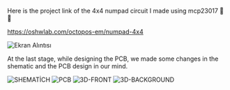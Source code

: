 Here is the project link of the 4x4 numpad circuit I made using mcp23017 🚀🚀

https://oshwlab.com/octopos-em/numpad-4x4


![Ekran Alıntısı](https://github.com/ahmetarabaci42/op-pcb/assets/158732628/36feb02e-db93-4e29-8426-c92dd43d8008)

At the last stage, while designing the PCB, we made some changes in the shematic and the PCB design in our mind.


![SHEMATİCH](https://github.com/ahmetarabaci42/op-pcb/assets/158732628/8d422341-66d8-4769-a6bd-f671f7c6952f)
![PCB](https://github.com/ahmetarabaci42/op-pcb/assets/158732628/cc9c9d00-e8ee-450f-8d0e-6330edf95407)
![3D-FRONT](https://github.com/ahmetarabaci42/op-pcb/assets/158732628/a350111b-1a82-4103-91b1-733779cf40ef)
![3D-BACKGROUND](https://github.com/ahmetarabaci42/op-pcb/assets/158732628/ea164034-2953-4bf4-a3fd-31f6498dab28)
